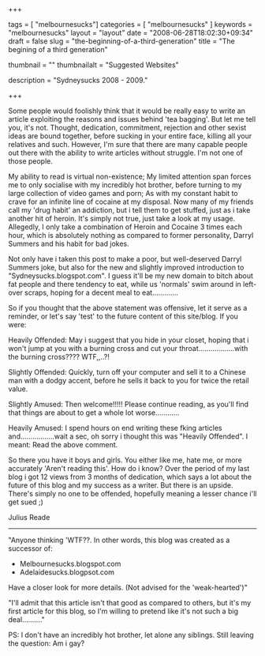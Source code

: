 
+++

tags = [ "melbournesucks"]
categories = [ "melbournesucks" ]
keywords = "melbournesucks"
layout = "layout"
date = "2008-06-28T18:02:30+09:34"
draft = false
slug = "the-beginning-of-a-third-generation"
title = "The begining of a third generation"

thumbnail = ""
thumbnailalt = "Suggested Websites"

description = "Sydneysucks 2008 - 2009."

+++

Some people would foolishly think that it would be really easy to write an article exploiting the reasons and issues behind 'tea bagging'. But let me tell you, it's not. Thought, dedication, commitment, rejection and other sexist ideas are bound together, before sucking in your entire face, killing all your relatives and such. However, I'm sure that there are many capable people out there with the ability to write articles without struggle. I'm not one of those people.

My ability to read is virtual non-existence; My limited attention span forces me to only socialise with my incredibly hot brother, before turning to my large collection of video games and porn; As with my constant habit to crave for an infinite line of cocaine at my disposal. Now many of my friends call my 'drug habit' an addiction, but i tell them to get stuffed, just as i take another hit of heroin. It's simply not true, just take a look at my usage. Allegedly, I only take a combination of Heroin and Cocaine 3 times each hour, which is absolutely nothing as compared to former personality, Darryl Summers and his habit for bad jokes.

Not only have i taken this post to make a poor, but well-deserved Darryl Summers joke, but also for the new and slightly improved introduction to "Sydneysucks.blogspot.com". I guess it'll be my new domain to bitch about fat people and there tendency to eat, while us 'normals' swim around in left-over scraps, hoping for a decent meal to eat.............

So if you thought that the above statement was offensive, let it serve as a reminder, or let's say 'test' to the future content of this site/blog. If you were:

Heavily Offended: May i suggest that you hide in your closet, hoping that i won't jump at you with a burning cross and cut your throat..................with the burning cross???? WTF,,..?!

Slightly Offended: Quickly, turn off your computer and sell it to a Chinese man with a dodgy accent, before he sells it back to you for twice the retail value.

Slightly Amused: Then welcome!!!!! Please continue reading, as you'll find that things are about to get a whole lot worse............

Heavily Amused: I spend hours on end writing these fking articles and.................wait a sec, oh sorry i thought this was "Heavily Offended". I meant: Read the above comment.

So there you have it boys and girls. You either like me, hate me, or more accurately 'Aren't reading this'. How do i know? Over the period of my last blog i got 12 views from 3 months of dedication, which says a lot about the future of this blog and my success as a writer. But there is an upside. There's simply no one to be offended, hopefully meaning a lesser chance i'll get sued ;)

Julius Reade
______________________________________________________

"Anyone thinking 'WTF??. In other words, this blog was created as a successor of:

- Melbournesucks.blogspot.com
- Adelaidesucks.blogpsot.com

Have a closer look for more details. (Not advised for the 'weak-hearted')"

"I'll admit that this article isn't that good as compared to others, but it's my first article for this blog, so I'm willing to pretend like it's not such a big deal.........."

PS: I don't have an incredibly hot brother, let alone any siblings. Still leaving the question: Am i gay? 